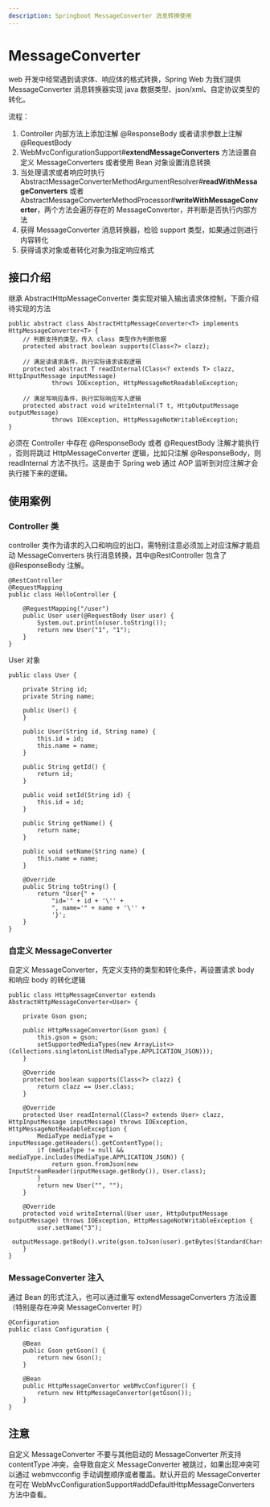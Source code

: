 ```yaml
---
description: Springboot MessageConverter 消息转换使用
---
```


# MessageConverter

web 开发中经常遇到请求体、响应体的格式转换，Spring Web 为我们提供 MessageConverter 消息转换器实现 java 数据类型、json/xml、自定协议类型的转化。

流程：

1. Controller 内部方法上添加注解 @ResponseBody 或者请求参数上注解 @RequestBody
2. WebMvcConfigurationSupport#**extendMessageConverters** 方法设置自定义 MessageConverters 或者使用 Bean 对象设置消息转换
3. 当处理请求或者响应时执行 AbstractMessageConverterMethodArgumentResolver#**readWithMessageConverters** 或者 AbstractMessageConverterMethodProcessor#**writeWithMessageConverter**，两个方法会遍历存在的 MessageConverter，并判断是否执行内部方法
4. 获得 MessageConverter 消息转换器，检验 support 类型，如果通过则进行内容转化
5. 获得请求对象或者转化对象为指定响应格式

## 接口介绍

继承 AbstractHttpMessageConverter 类实现对输入输出请求体控制，下面介绍待实现的方法

```
public abstract class AbstractHttpMessageConverter<T> implements HttpMessageConverter<T> {
    // 判断支持的类型，传入 class 类型作为判断依据
    protected abstract boolean supports(Class<?> clazz);
​
    // 满足读请求条件，执行实际请求读取逻辑
    protected abstract T readInternal(Class<? extends T> clazz, HttpInputMessage inputMessage)
            throws IOException, HttpMessageNotReadableException;
​
    // 满足写响应条件，执行实际响应写入逻辑
    protected abstract void writeInternal(T t, HttpOutputMessage outputMessage)
            throws IOException, HttpMessageNotWritableException;
}
```

必须在 Controller 中存在 @ResponseBody 或者 @RequestBody 注解才能执行 ，否则将跳过 HttpMessageConverter 逻辑，比如只注解 @ResponseBody，则 readInternal 方法不执行。这是由于 Spring web 通过 AOP 监听到对应注解才会执行接下来的逻辑。

## 使用案例

### Controller 类

controller 类作为请求的入口和响应的出口，需特别注意必须加上对应注解才能启动 MessageConverters 执行消息转换，其中@RestController 包含了 @ResponseBody 注解。

```
@RestController
@RequestMapping
public class HelloController {
​
    @RequestMapping("/user")
    public User user(@RequestBody User user) {
        System.out.println(user.toString());
        return new User("1", "1");
    }
}
```

User 对象

```
public class User {
​
    private String id;
    private String name;
​
    public User() {
    }
​
    public User(String id, String name) {
        this.id = id;
        this.name = name;
    }
​
    public String getId() {
        return id;
    }
​
    public void setId(String id) {
        this.id = id;
    }
​
    public String getName() {
        return name;
    }
​
    public void setName(String name) {
        this.name = name;
    }
​
    @Override
    public String toString() {
        return "User{" +
            "id='" + id + '\'' +
            ", name='" + name + '\'' +
            '}';
    }
}
```

### 自定义 MessageConverter

自定义 MessageConverter，先定义支持的类型和转化条件，再设置请求 body 和响应 body 的转化逻辑

```
public class HttpMessageConvertor extends AbstractHttpMessageConverter<User> {
​
    private Gson gson;
​
    public HttpMessageConvertor(Gson gson) {
        this.gson = gson;
        setSupportedMediaTypes(new ArrayList<>(Collections.singletonList(MediaType.APPLICATION_JSON)));
    }
​
    @Override
    protected boolean supports(Class<?> clazz) {
        return clazz == User.class;
    }
​
    @Override
    protected User readInternal(Class<? extends User> clazz, HttpInputMessage inputMessage) throws IOException, HttpMessageNotReadableException {
        MediaType mediaType = inputMessage.getHeaders().getContentType();
        if (mediaType != null && mediaType.includes(MediaType.APPLICATION_JSON)) {
            return gson.fromJson(new InputStreamReader(inputMessage.getBody()), User.class);
        }
        return new User("", "");
    }
​
    @Override
    protected void writeInternal(User user, HttpOutputMessage outputMessage) throws IOException, HttpMessageNotWritableException {
        user.setName("3");
        outputMessage.getBody().write(gson.toJson(user).getBytes(StandardCharsets.UTF_8));
    }
}
```

### MessageConverter 注入

通过 Bean 的形式注入，也可以通过重写 extendMessageConverters 方法设置（特别是存在冲突 MessageConverter 时）

```
@Configuration
public class Configuration {
​
    @Bean
    public Gson getGson() {
        return new Gson();
    }
​
    @Bean
    public HttpMessageConvertor webMvcConfigurer() {
        return new HttpMessageConvertor(getGson());
    }
}
```

## 注意

自定义 MessageConverter 不要与其他启动的 MessageConverter 所支持 contentType 冲突，会导致自定义 MessageConverter 被跳过，如果出现冲突可以通过 webmvcconfig 手动调整顺序或者覆盖。默认开启的 MessageConverter 在可在 WebMvcConfigurationSupport#addDefaultHttpMessageConverters 方法中查看。

